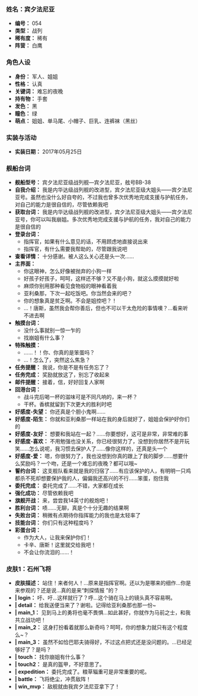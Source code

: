 ### 姓名：宾夕法尼亚
* **编号：** 054
* **类型：** 战列
* **稀有度：** 稀有
* **阵营：** 白鹰


### 角色人设
* **身份：** 军人、姐姐
* **性格：** 认真
* **关键词：** 难忘的夜晚
* **持有物：** 手套
* **发色：** 黑
* **瞳色：** 绿
* **萌点：** 姐姐、单马尾、小帽子、巨乳、连裤袜（黑丝）


### 实装与活动
* **实装日期：** 2017年05月25日


### 舰船台词
* **舰船型号：** 宾夕法尼亚级战列舰—宾夕法尼亚，舷号BB-38
* **自我介绍：** 我是内华达级战列舰的改进型，宾夕法尼亚级大姐头——宾夕法尼亚号。虽然也没什么好自夸的，不过我也曾多次优秀地完成支援与护航任务，对自己的能力是很自信的，尽管依赖我吧
* **获取台词：** 我是内华达级战列舰的改进型，宾夕法尼亚级大姐头——宾夕法尼亚号，你可以叫我崩姐。多次优秀地完成支援与护航的任务，我对自己的能力是很自信的
* **登录台词：**
  * 指挥官，如果有什么意见的话，不用顾虑地直接说出来
  * 指挥官，有什么需要我帮助的，尽管跟我说吧
* **查看详情：** 十分感谢。被人这么关心还是头一次……
* **主界面：**
  * 你这眼神，怎么好像被抛弃的小狗一样
  * 好孩子好孩子，呵呵，这样还不够？又不是小狗，就这么摸摸就好啦
  * 麻烦你别用那种看见食物般的眼神看着我
  * 亚利桑那，下次一起吃饭吧。你当然会来的吧？
  * 你的想象真是贫乏啊。不会是姐控吧？！
  * …！唐斯，虽然我会帮你善后，但也不可以干太危险的事情噢？…看来听不进去啊
* **触摸台词：**
  * 没什么事就别一惊一乍的
  * 找崩姐有什么事？
* **特殊触摸：**
  * ……！！你、你真的是笨蛋吗？
  * …！怎么了，突然这么焦急？
* **任务提醒：** 我说，你是不是有任务忘了？
* **任务完成：** 奖励就放这了，别忘了收起来
* **邮件提醒：** 接着，信，好好回复人家啊
* **回港台词：**
  * 战斗完后喝一杯的滋味可是不同凡响的，来一杯？
  * 干杯。香槟就留到下次更大的胜利时吧
* **好感度-失望：** 你还真是个胆小鬼啊……
* **好感度-陌生：** 你就和亚利桑那一样站在我的身后就好了，姐姐会保护好你们的
* **好感度-友好：** 想要和我站在一起？……你要想好，这可是非常，非常难的事
* **好感度-喜欢：** 不用勉强也没关系，你已经很努力了，没想到你居然不是开玩笑……怎么说呢，我习惯去保护人了……像你这样的，还真是头一个
* **好感度-爱：** 嗯，你很努力了，我也没想到你真的跟上了我的脚步……想要什么奖励吗？一个吻，还是一个难忘的夜晚？都可以哦~
* **誓约台词：** 这支舰队看来就是我的归宿了……有应该保护的人，有明明一只鸡都杀不死却想要保护我的人，偏偏我还高兴的不行……笨蛋，抱住我
* **委托完成：** 委托完成了……不错，大家都在成长
* **强化成功：** 尽管依赖我吧
* **旗舰开战：** 来，尝尝我14英寸的舰炮吧！
* **胜利台词：** 啧……无聊，真是个十分无趣的结果啊
* **失败台词：** 稍微有点期待你指挥能力的我也是太轻率了
* **技能台词：** 你们只有这种程度吗？
* **彩蛋台词：**
  * 作为大人，让我来保护你们！
  * 卡辛、唐斯！这里就交给我吧！
  * 不会让你流泪的……！


### 皮肤1：石州飞将
* **皮肤描述：** 站住！来者何人！…原来是指挥官啊。还以为是哪来的细作…你是来参观的？还是说…真的是来“刺探情报 ”的？
* **| login：** 吁、吁…这样就行了？呼…这个骑在马上的镜头真不容易啊。
* **| detail：** 给我送便当来了？谢啦。记得给亚利桑那也那一份~
* **| main_1：** 见到马上的勇将也毫不畏惧…如此甚好，你就作为马前之士，和我共立战功吧！
* **| main_2：** 这身打扮看着就那么新奇吗？呵呵，你的想象力就只有这个程度么~？
* **| main_3：** 虽然不如恰巴耶夫骑得好，不过这点把式还是没问题的。…已经足够好了？是吗？
* **| touch：** 找你崩姐有什么事？
* **| touch2：** 是真的盔甲，不好意思了。
* **| expedition：** 委托完成了。粮草辎重可是非常重要的呢。
* **| battle：** 飞将绝尘，冲贯敌阵！
* **| win_mvp：** 敌舰就由我宾夕法尼亚拿下了！
